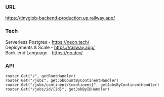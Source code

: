 ### URL

https://tinyglob-backend-production.up.railway.app/

### Tech

Serverless Postgres - https://neon.tech/ <br />
Deployments & Scale - https://railway.app/ <br />
Back-end Language - https://go.dev/ <br />

### API

```console
router.Get("/", getRootHandler)
router.Get("/jobs", getJobCountByContinentHandler)
router.Get("/jobs/continent/{continent}", getJobsByContinentHandler)
router.Get("/jobs/id/{id}", getJobByIDHandler)
```
